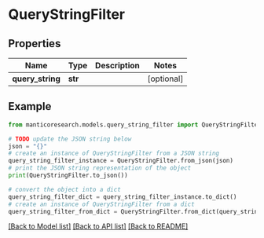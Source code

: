 # QueryStringFilter


## Properties

Name | Type | Description | Notes
------------ | ------------- | ------------- | -------------
**query_string** | **str** |  | [optional] 

## Example

```python
from manticoresearch.models.query_string_filter import QueryStringFilter

# TODO update the JSON string below
json = "{}"
# create an instance of QueryStringFilter from a JSON string
query_string_filter_instance = QueryStringFilter.from_json(json)
# print the JSON string representation of the object
print(QueryStringFilter.to_json())

# convert the object into a dict
query_string_filter_dict = query_string_filter_instance.to_dict()
# create an instance of QueryStringFilter from a dict
query_string_filter_from_dict = QueryStringFilter.from_dict(query_string_filter_dict)
```
[[Back to Model list]](../README.md#documentation-for-models) [[Back to API list]](../README.md#documentation-for-api-endpoints) [[Back to README]](../README.md)


